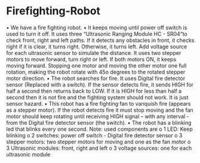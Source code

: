 # Firefighting-Robot

• We have a fire fighting robot.
• It keeps moving until power off switch is used to turn it off. It uses three “Ultrasonic Ranging Module HC -
SR04“to check front, right and left paths. If it detects any obstacles in front, it checks right if it is clear, it turns
right. Otherwise, it turns left. Add voltage source for each ultrasonic sensor to simulate the distance. It uses
two stepper motors to move forward, turn right or left. If both motors ON, it keeps moving forward. Stopping
one motor and moving the other motor one full rotation, making the robot rotate with 45o degrees to the
rotated stepper motor direction.
• The robot searches for fire. It uses Digital fire detector sensor (Replaced with a switch). If the sensor detects
fire, it sends HIGH for half a second then returns back to LOW. If it is HIGH for less than half a second then it
is not fire and the fighting system should not work. It is just sensor hazard.
• This robot has a fire fighting fan to vanquish fire (appears as a stepper motor). If the robot detects fire it must
stop moving and the fan motor should keep rotating until receiving HIGH signal – with any interval - from the
Digital fire detector sensor (the switch).
• The robot has a blinking led that blinks every one second.
Note: used components are
o 1 LED: Keep blinking
o 2 switches: power off switch - Digital fire detector sensor
o 3 stepper motors: two stepper motors for moving and one as the fan motor
o 3 Ultrasonic modules: front, right and left
o 3 voltage sources: one for each ultrasonic module
